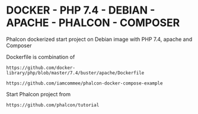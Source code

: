 # DOCKER - PHP 7.4 - DEBIAN - APACHE - PHALCON - COMPOSER

Phalcon dockerized start project on Debian image with PHP 7.4, apache and Composer

Dockerfile is combination of
```
https://github.com/docker-library/php/blob/master/7.4/buster/apache/Dockerfile

https://github.com/iamcommee/phalcon-docker-compose-example
```

Start Phalcon project from 
```
https://github.com/phalcon/tutorial
```
